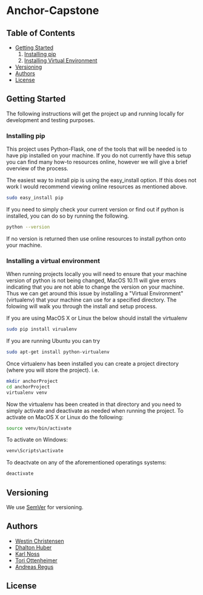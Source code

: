 # Anchor-Capstone

## Table of Contents

* [Getting Started](#getting-started)
    1. [Installing pip](#installing-pip)
    1. [Installing Virtual Environment](#installing-a-virtual-environment)
* [Versioning](#versioning)
* [Authors](#authors)
* [License](#license)

## Getting Started

The following instructions will get the project up and running locally for development and testing purposes.

### Installing pip

This project uses Python-Flask, one of the tools that will be needed is to have pip installed on your machine. If you do not currently have this setup you can find many how-to resources online, however we will give a brief overview of the process.

The easiest way to install pip is using the easy_install option. If this does not work I would recommend viewing online resources as mentioned above.

```bash
sudo easy_install pip
```

If you need to simply check your current version or find out if python is installed, you can do so by running the following.

```bash
python --version
```

If no version is returned then use online resources to install python onto your machine.

### Installing a virtual environment

When running projects locally you will need to ensure that your machine version of python is not being changed, MacOS 10.11 will give errors indicating that you are not able to change the version on your machine. Thus we can get around this issue by installing a "Virtual Environment" (virtualenv) that your machine can use for a specified directory. The folowing will walk you through the install and setup process.

If you are using MacOS X or Linux the below should install the virtualenv

```bash
sudo pip install virualenv
```

If you are running Ubuntu you can try

```bash
sudo apt-get install python-virtualenv
```

Once virtualenv has been installed you can create a project directory (where you will store the project). i.e.

```bash
mkdir anchorProject
cd anchorProject
virtualenv venv
```

Now the virtualenv has been created in that directory and you need to simply activate and deactivate as needed when running the project.
To activate on MacOS X or Linux do the following:

```bash
source venv/bin/activate
```

To activate on Windows:

```bash
venv\Scripts\activate
```

To deactvate on any of the aforementioned operatings systems:

```bash
deactivate
```

## Versioning

We use [SemVer](http://semver.org/) for versioning. 

## Authors

* [Westin Christensen](https://github.com/westinrc) </br>
* [Dhalton Huber](https://github.com/Dhalton95) </br>
* [Karl Noss](https://github.com/n055) </br>
* [Tori Ottenheimer](https://github.com/vottenhe) </br>
* [Andreas Regus](https://github.com/aregus) </br>

## License
